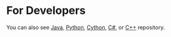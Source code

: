 For Developers
============
You can also see [Java](https://github.com/starlangsoftware/Corpus), [Python](https://github.com/starlangsoftware/Corpus-Py), [Cython](https://github.com/starlangsoftware/Corpus-Cy), [C#](https://github.com/starlangsoftware/Corpus-CS), or [C++](https://github.com/starlangsoftware/Corpus-CPP) repository.
